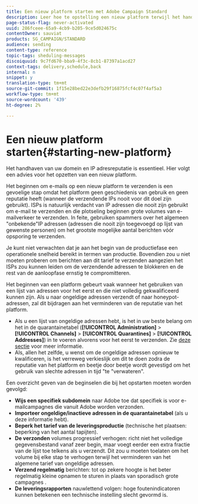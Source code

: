 ```yaml
---
title: Een nieuw platform starten met Adobe Campaign Standard
description: Leer hoe te opstelling een nieuw platform terwijl het handhaven van uw domein en IP adresreputatie met Adobe Campaign Standard.
page-status-flag: never-activated
uuid: 286fceee-65a9-4cb9-b205-9ce5d024675c
contentOwner: sauviat
products: SG_CAMPAIGN/STANDARD
audience: sending
content-type: reference
topic-tags: sheduling-messages
discoiquuid: 9c7fd670-bba9-4f3c-8cb1-87397a1acd27
context-tags: delivery,schedule,back
internal: n
snippet: y
translation-type: tm+mt
source-git-commit: 1f15e28bed22e3defb29f16875fcf4c07f4af5a3
workflow-type: tm+mt
source-wordcount: '439'
ht-degree: 2%

---
```



# Een nieuw platform starten{#starting-new-platform}

Het handhaven van uw domein en IP adresreputatie is essentieel. Hier volgt een advies voor het opzetten van een nieuw platform.

Het beginnen om e-mails op een nieuw platform te verzenden is een gevoelige stap omdat het platform geen geschiedenis van gebruik en geen reputatie heeft (wanneer de verzendende IPs nooit voor dit doel zijn gebruikt). ISPs is natuurlijk verdacht van IP adressen die nooit zijn gebruikt om e-mail te verzenden en die plotseling beginnen grote volumes van e-mailverkeer te verzenden. In feite, gebruiken spammers over het algemeen &quot;onbekende&quot;IP adressen (adressen die nooit zijn toegevoegd op lijst van gewenste personen) om het grootste mogelijke aantal berichten vóór opsporing te verzenden.

Je kunt niet verwachten dat je aan het begin van de productiefase een operationele snelheid bereikt in termen van productie. Bovendien zou u niet moeten proberen om berichten aan dit tarief te verzenden aangezien het ISPs zou kunnen leiden om de verzendende adressen te blokkeren en de rest van de aanloopfase ernstig te compromitteren.

Het beginnen van een platform gebeurt vaak wanneer het gebruiken van een lijst van adressen voor het eerst en die niet volledig gekwalificeerd kunnen zijn. Als u naar ongeldige adressen verzendt of naar honeypot-adressen, zal dit bijdragen aan het verminderen van de reputatie van het platform.
* Als u een lijst van ongeldige adressen hebt, is het in uw beste belang om het in de quarantainetabel (**[!UICONTROL Administration]** > **[!UICONTROL Channels]** > **[!UICONTROL Quarantines]** > **[!UICONTROL Addresses]**) in te voeren alvorens voor het eerst te verzenden. Zie [deze sectie](../../sending/using/understanding-quarantine-management.md#identifying-quarantined-addresses-for-the-entire-platform) voor meer informatie.
* Als, allen het zelfde, u wenst om de ongeldige adressen opnieuw te kwalificeren, is het verreweg verkieslijk om dit te doen zodra de reputatie van het platform en beetje door beetje wordt gevestigd om het gebruik van slechte adressen in tijd &quot;te &quot;verwateren&quot;.

Een overzicht geven van de beginselen die bij het opstarten moeten worden gevolgd:
* **Wijs een specifiek subdomein** naar Adobe toe dat specifiek is voor e-mailcampagnes die vanuit Adobe worden verzonden.
* **Importeer ongeldige/inactieve adressen in de quarantainetabel** (als u deze informatie hebt).
* **Beperk het tarief van de leveringsproductie** (technische het plaatsen: beperking van het aantal tapijten).
* **De verzonden** volumes progressief verhogen: richt niet het volledige gegevensbestand vanaf zeer begin, maar voegt eerder een extra fractie van de lijst toe telkens als u verzendt. Dit zou u moeten toelaten om het volume bij elke stap te verhogen terwijl het verminderen van het algemene tarief van ongeldige adressen.
* **Verzend regelmatig** berichten: tot op zekere hoogte is het beter regelmatig kleine opnamen te sturen in plaats van sporadisch grote campagnes .
* **De leveringsrapporten** nauwlettend volgen: hoge foutenindicatoren kunnen betekenen een technische instelling slecht gevormd is.
